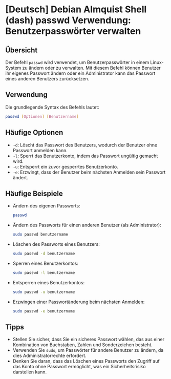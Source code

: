 # [Deutsch] Debian Almquist Shell (dash) passwd Verwendung: Benutzerpasswörter verwalten

## Übersicht
Der Befehl `passwd` wird verwendet, um Benutzerpasswörter in einem Linux-System zu ändern oder zu verwalten. Mit diesem Befehl können Benutzer ihr eigenes Passwort ändern oder ein Administrator kann das Passwort eines anderen Benutzers zurücksetzen.

## Verwendung
Die grundlegende Syntax des Befehls lautet:

```bash
passwd [Optionen] [Benutzername]
```

## Häufige Optionen
- `-d`: Löscht das Passwort des Benutzers, wodurch der Benutzer ohne Passwort anmelden kann.
- `-l`: Sperrt das Benutzerkonto, indem das Passwort ungültig gemacht wird.
- `-u`: Entsperrt ein zuvor gesperrtes Benutzerkonto.
- `-e`: Erzwingt, dass der Benutzer beim nächsten Anmelden sein Passwort ändert.

## Häufige Beispiele
- Ändern des eigenen Passworts:
  ```bash
  passwd
  ```
  
- Ändern des Passworts für einen anderen Benutzer (als Administrator):
  ```bash
  sudo passwd benutzername
  ```

- Löschen des Passworts eines Benutzers:
  ```bash
  sudo passwd -d benutzername
  ```

- Sperren eines Benutzerkontos:
  ```bash
  sudo passwd -l benutzername
  ```

- Entsperren eines Benutzerkontos:
  ```bash
  sudo passwd -u benutzername
  ```

- Erzwingen einer Passwortänderung beim nächsten Anmelden:
  ```bash
  sudo passwd -e benutzername
  ```

## Tipps
- Stellen Sie sicher, dass Sie ein sicheres Passwort wählen, das aus einer Kombination von Buchstaben, Zahlen und Sonderzeichen besteht.
- Verwenden Sie `sudo`, um Passwörter für andere Benutzer zu ändern, da dies Administratorrechte erfordert.
- Denken Sie daran, dass das Löschen eines Passworts den Zugriff auf das Konto ohne Passwort ermöglicht, was ein Sicherheitsrisiko darstellen kann.